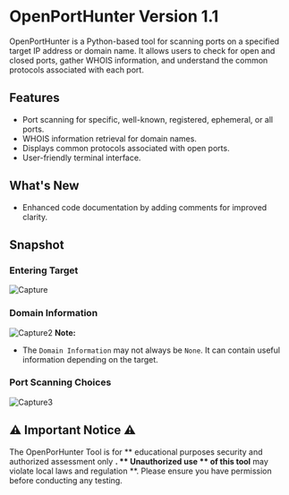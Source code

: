 # OpenPortHunter Version 1.1

OpenPortHunter is a Python-based tool for scanning ports on a specified target IP address or domain name. It allows users to check for open and closed ports, gather WHOIS information, and understand the common protocols associated with each port.

## Features
- Port scanning for specific, well-known, registered, ephemeral, or all ports.
- WHOIS information retrieval for domain names.
- Displays common protocols associated with open ports.
- User-friendly terminal interface.

## What's New
- Enhanced code documentation by adding comments for improved clarity.
  
## Snapshot

### Entering Target
![Capture](https://github.com/user-attachments/assets/fcf54fb9-259c-48d0-a279-fa45706f98f7)
### Domain Information
![Capture2](https://github.com/user-attachments/assets/a140bfe0-5f0e-4525-b60d-59a7fc03056b)
**Note:**
- The `Domain Information` may not always be `None`. It can contain useful information depending on the target.
### Port Scanning Choices
![Capture3](https://github.com/user-attachments/assets/7dce908d-04a5-4a15-9fb4-b043080674f7)

## ⚠️ Important Notice ⚠️

The OpenPorHunter Tool is for ** educational purposes security and authorized assessment only **. ** Unauthorized use ** of this tool** may violate local laws and regulation **. Please ensure you have permission before conducting any testing.
